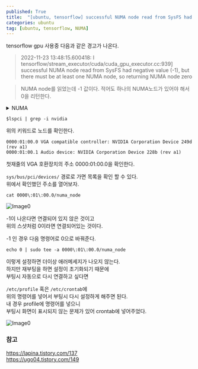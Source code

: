 ```yaml
---
published: True
title:  "[ubuntu, tensorflow] successful NUMA node read from SysFS had negative value (-1)"
categories: ubuntu
tag: [ubuntu, tensorflow, NUMA]
---
```


tensorflow gpu 사용중 다음과 같은 경고가 나온다.


> 2022-11-23 13:48:15.600418: I tensorflow/stream_executor/cuda/cuda_gpu_executor.cc:939] successful NUMA node read from SysFS had negative value (-1), but there must be at least one NUMA node, so returning NUMA node zero

> NUMA node를 읽었는데 -1 값이다. 적어도 하나의 NUMA노드가 있어야 해서 0을 리턴한다.


<details>
<summary>NUMA</summary>
<div markdown="1">

NUMA (Non-Uniformed Memory Access) 란 무엇인가.  

> 불균일 기억 장치 접근(Non-Uniform Memory Access, NUMA)는 멀티프로세서 시스템에서 사용되고 있는 컴퓨터 메모리 설계 방법중의 하나로, 메모리에 접근하는 시간이 메모리와 프로세서간의 상대적인 위치에 따라 달라진다. NUMA구조에서 프로세서는 자기의 로컬 메모리에 접근할 때가 원격 메모리에 접근할 때보다 더 빠르다. 원격 메모리는 다른 프로세서에 연결되어 있는 메모리를 말하고 로컬 메모리는 자기 프로세서에 연결되어 있는 메모리를 말한다.
즉, 하나의 메인보드에서 여러 프로세서를 사용하면서 메모리 접근 효율을 높이기 위한 기술로 특정 프로세서가 메모리를 다 잡게되면 버스를 자기 혼자 독점하고있으니 다른 프로세서는 놀아야하는 상황이 발생하기 때문에 각 프로세서마다 메모리 구역을 나눠주고 ‘여기만 접근해’ 라고 지정하고 그걸 NUMA 노드라고 함.
<https://lapina.tistory.com/137> 에서 가져옴

</div>
</details>


```
$lspci | grep -i nvidia
```
위의 키워드로 노드를 확인한다.

```
0000:01:00.0 VGA compatible controller: NVIDIA Corporation Device 249d (rev a1)
0000:01:00.1 Audio device: NVIDIA Corporation Device 228b (rev a1)
```
첫재줄의 VGA 호환장치의 주소 0000:01:00.0을 확인한다.

```sys/bus/pci/devices/``` 경로로 가면 목록을 확인 할 수 있다.  
위에서 확인했던 주소를 열어보자.
```
cat 0000\:01\:00.0/numa_node
```

![Image0](/images/2022-11-23-NUMA_0.png)

-1이 나온다면 연결되어 있지 않은 것이고  
위의 스샷처럼 0이라면 연결되어있는 것이다.

-1 인 경우 다음 명령어로 0으로 바꿔준다.  
```
echo 0 | sudo tee -a 0000\:01\:00.0/numa_node
```

이렇게 설정하면 더이상 애러메세지가 나오지 않는다.  
하지만 재부팅을 하면 설정이 초기화되기 때문에  
부팅시 자동으로 다시 연결하고 싶다면  

```/etc/profile``` 혹은 ```/etc/crontab```에  
위의 명령어를 넣어서 부팅시 다시 설정하게 해주면 된다.  
내 경우 profile에 명령어를 넣으니  
부팅시 화면이 표시되지 않는 문제가 있어 crontab에 넣어주었다.  

![Image0](/images/2022-11-23-NUMA_1.png)

### 참고

<https://lapina.tistory.com/137>  
<https://ugo04.tistory.com/149>